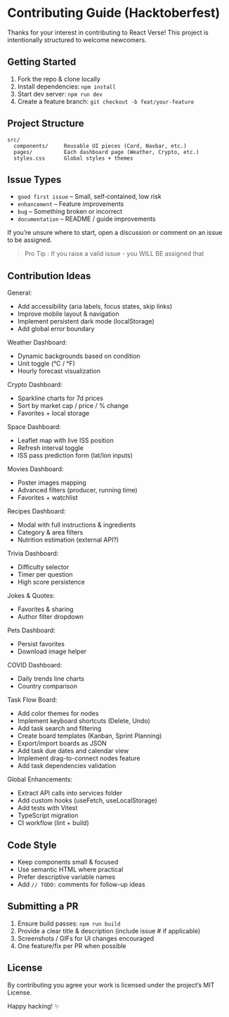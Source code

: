 # Contributing Guide (Hacktoberfest)

Thanks for your interest in contributing to React Verse! This project is intentionally structured to welcome newcomers.

## Getting Started
1. Fork the repo & clone locally
2. Install dependencies: `npm install`
3. Start dev server: `npm run dev`
4. Create a feature branch: `git checkout -b feat/your-feature`

## Project Structure
```
src/
  components/     Reusable UI pieces (Card, Navbar, etc.)
  pages/          Each dashboard page (Weather, Crypto, etc.)
  styles.css      Global styles + themes
```

## Issue Types
- `good first issue` – Small, self‑contained, low risk
- `enhancement` – Feature improvements
- `bug` – Something broken or incorrect
- `documentation` – README / guide improvements

If you’re unsure where to start, open a discussion or comment on an issue to be assigned.

> Pro Tip : If you raise a valid issue - you WILL BE assigned that

## Contribution Ideas
General:
- Add accessibility (aria labels, focus states, skip links)
- Improve mobile layout & navigation
- Implement persistent dark mode (localStorage)
- Add global error boundary

Weather Dashboard:
- Dynamic backgrounds based on condition
- Unit toggle (°C / °F)
- Hourly forecast visualization

Crypto Dashboard:
- Sparkline charts for 7d prices
- Sort by market cap / price / % change
- Favorites + local storage

Space Dashboard:
- Leaflet map with live ISS position
- Refresh interval toggle
- ISS pass prediction form (lat/lon inputs)

Movies Dashboard:
- Poster images mapping
- Advanced filters (producer, running time)
- Favorites + watchlist

Recipes Dashboard:
- Modal with full instructions & ingredients
- Category & area filters
- Nutrition estimation (external API?)

Trivia Dashboard:
- Difficulty selector
- Timer per question
- High score persistence

Jokes & Quotes:
- Favorites & sharing
- Author filter dropdown

Pets Dashboard:
- Persist favorites
- Download image helper

COVID Dashboard:

- Daily trends line charts
- Country comparison

Task Flow Board:

- Add color themes for nodes
- Implement keyboard shortcuts (Delete, Undo)
- Add task search and filtering
- Create board templates (Kanban, Sprint Planning)
- Export/import boards as JSON
- Add task due dates and calendar view
- Implement drag-to-connect nodes feature
- Add task dependencies validation

Global Enhancements:

- Extract API calls into services folder
- Add custom hooks (useFetch, useLocalStorage)
- Add tests with Vitest
- TypeScript migration
- CI workflow (lint + build)

## Code Style

- Keep components small & focused
- Use semantic HTML where practical
- Prefer descriptive variable names
- Add `// TODO:` comments for follow-up ideas

## Submitting a PR

1. Ensure build passes: `npm run build`
2. Provide a clear title & description (include issue # if applicable)
3. Screenshots / GIFs for UI changes encouraged
4. One feature/fix per PR when possible

## License

By contributing you agree your work is licensed under the project’s MIT License.

Happy hacking! ✨
